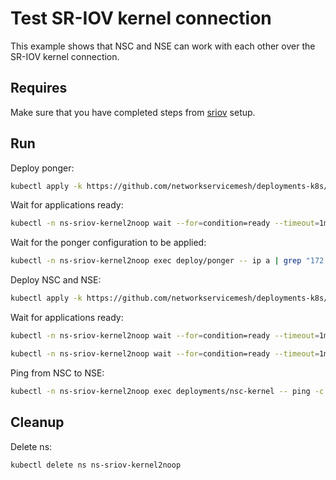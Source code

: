 # Test SR-IOV kernel connection

This example shows that NSC and NSE can work with each other over the SR-IOV kernel connection.

## Requires

Make sure that you have completed steps from [sriov](../../sriov) setup.

## Run

Deploy ponger:
```bash
kubectl apply -k https://github.com/networkservicemesh/deployments-k8s/examples/use-cases/SriovKernel2Noop/ponger?ref=97218036c76d4764422e68214d87ebbe707b233a
```

Wait for applications ready:
```bash
kubectl -n ns-sriov-kernel2noop wait --for=condition=ready --timeout=1m pod -l app=ponger
```

Wait for the ponger configuration to be applied:
```bash
kubectl -n ns-sriov-kernel2noop exec deploy/ponger -- ip a | grep "172.16.1.100"
```

Deploy NSC and NSE:
```bash
kubectl apply -k https://github.com/networkservicemesh/deployments-k8s/examples/use-cases/SriovKernel2Noop?ref=97218036c76d4764422e68214d87ebbe707b233a
```

Wait for applications ready:
```bash
kubectl -n ns-sriov-kernel2noop wait --for=condition=ready --timeout=1m pod -l app=nsc-kernel
```
```bash
kubectl -n ns-sriov-kernel2noop wait --for=condition=ready --timeout=1m pod -l app=nse-noop
```

Ping from NSC to NSE:
```bash
kubectl -n ns-sriov-kernel2noop exec deployments/nsc-kernel -- ping -c 4 172.16.1.100
```

## Cleanup

Delete ns:
```bash
kubectl delete ns ns-sriov-kernel2noop
```
